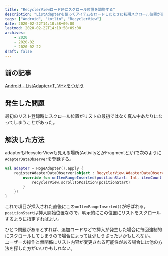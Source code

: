 ```yaml
---
title: "RecyclerViewロード時にスクロール位置を調整する"
description: "ListAdapterを使ってアイテムをロードしたときに初期スクロール位置が変な位置になることがあったので修正した。"
tags: ["Android", "kotlin", "RecyclerView"]
date: 2020-02-22T14:10:58+09:00
lastmod: 2020-02-22T14:10:58+09:00
archives:
    - 2020
    - 2020-02
    - 2020-02-22
draft: false
---
```


## 前の記事

[Android - ListAdapter<T, VH>をつかう](/posts/2020/02_17_00_list_adapter/)

## 発生した問題

最初のリスト登録時にスクロール位置がリストの最初ではなく真ん中あたりになってしまうことがあった。

## 解決した方法

adapterもRecyclerViewも見える場所(ActivityとかFragmentとか)で次のように`AdapterDataObserver`を登録する。

```kt
val adapter = HogeAdapter().apply {
    registerAdapterDataObserver(object : RecyclerView.AdapterDataObserver() {
        override fun onItemRangeInserted(positionStart: Int, itemCount: Int) {
            recyclerView.scrollToPosition(positionStart)
        }
    })
}
```

これで項目が挿入された直後にこの`onItemRangeInserted()`が呼ばれる。`positionStart`は挿入開始位置なので、明示的にこの位置にリストをスクロールするように指定すればよい。

ひとつ問題があるとすれば、追加ロードなどで挿入が発生した場合に毎回強制的にスクロールしてしまうので場合によっては少しうざったいかもしれない。  
ユーザーの操作と無関係にリスト内容が変更される可能性がある場合には他の方法を探した方がいいかもしれない。
